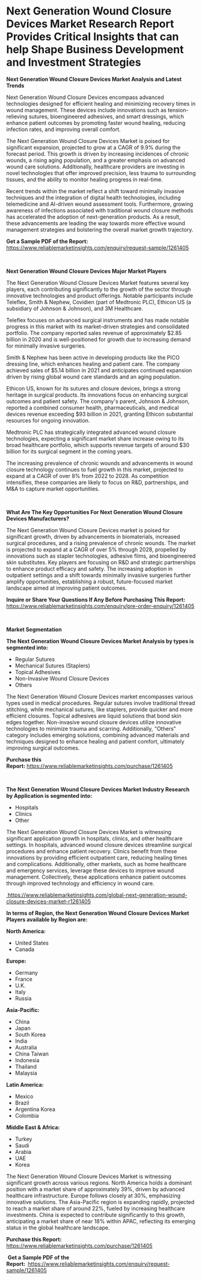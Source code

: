<p><h1>Next Generation Wound Closure Devices Market Research Report Provides Critical Insights that can help Shape Business Development and Investment Strategies</h1></p><p><strong>Next Generation Wound Closure Devices Market Analysis and Latest Trends</strong></p>
<p><p>Next Generation Wound Closure Devices encompass advanced technologies designed for efficient healing and minimizing recovery times in wound management. These devices include innovations such as tension-relieving sutures, bioengineered adhesives, and smart dressings, which enhance patient outcomes by promoting faster wound healing, reducing infection rates, and improving overall comfort.</p><p>The Next Generation Wound Closure Devices Market is poised for significant expansion, projected to grow at a CAGR of 9.9% during the forecast period. This growth is driven by increasing incidences of chronic wounds, a rising aging population, and a greater emphasis on advanced wound care solutions. Additionally, healthcare providers are investing in novel technologies that offer improved precision, less trauma to surrounding tissues, and the ability to monitor healing progress in real-time.</p><p>Recent trends within the market reflect a shift toward minimally invasive techniques and the integration of digital health technologies, including telemedicine and AI-driven wound assessment tools. Furthermore, growing awareness of infections associated with traditional wound closure methods has accelerated the adoption of next-generation products. As a result, these advancements are leading the way towards more effective wound management strategies and bolstering the overall market growth trajectory.</p></p>
<p><strong>Get a Sample PDF of the Report:&nbsp;</strong> <a href="https://www.reliablemarketinsights.com/enquiry/request-sample/1261405?utm_campaign=2624&utm_medium=2&utm_source=Github&utm_content=ia&utm_term=14042025&utm_id=next-generation-wound-closure-devices">https://www.reliablemarketinsights.com/enquiry/request-sample/1261405</a></p>
<p>&nbsp;</p>
<p><strong>Next Generation Wound Closure Devices Major Market Players</strong></p>
<p><p>The Next Generation Wound Closure Devices Market features several key players, each contributing significantly to the growth of the sector through innovative technologies and product offerings. Notable participants include Teleflex, Smith & Nephew, Covidien (part of Medtronic PLC), Ethicon US (a subsidiary of Johnson & Johnson), and 3M Healthcare.</p><p>Teleflex focuses on advanced surgical instruments and has made notable progress in this market with its market-driven strategies and consolidated portfolio. The company reported sales revenue of approximately $2.85 billion in 2020 and is well-positioned for growth due to increasing demand for minimally invasive surgeries.</p><p>Smith & Nephew has been active in developing products like the PICO dressing line, which enhances healing and patient care. The company achieved sales of $5.14 billion in 2021 and anticipates continued expansion driven by rising global wound care standards and an aging population.</p><p>Ethicon US, known for its sutures and closure devices, brings a strong heritage in surgical products. Its innovations focus on enhancing surgical outcomes and patient safety. The company's parent, Johnson & Johnson, reported a combined consumer health, pharmaceuticals, and medical devices revenue exceeding $93 billion in 2021, granting Ethicon substantial resources for ongoing innovation.</p><p>Medtronic PLC has strategically integrated advanced wound closure technologies, expecting a significant market share increase owing to its broad healthcare portfolio, which supports revenue targets of around $30 billion for its surgical segment in the coming years.</p><p>The increasing prevalence of chronic wounds and advancements in wound closure technology continues to fuel growth in this market, projected to expand at a CAGR of over 8% from 2022 to 2028. As competition intensifies, these companies are likely to focus on R&D, partnerships, and M&A to capture market opportunities.</p></p>
<p>&nbsp;</p>
<p><strong>What Are The Key Opportunities For Next Generation Wound Closure Devices Manufacturers?</strong></p>
<p><p>The Next Generation Wound Closure Devices market is poised for significant growth, driven by advancements in biomaterials, increased surgical procedures, and a rising prevalence of chronic wounds. The market is projected to expand at a CAGR of over 5% through 2028, propelled by innovations such as stapler technologies, adhesive films, and bioengineered skin substitutes. Key players are focusing on R&D and strategic partnerships to enhance product efficacy and safety. The increasing adoption in outpatient settings and a shift towards minimally invasive surgeries further amplify opportunities, establishing a robust, future-focused market landscape aimed at improving patient outcomes.</p></p>
<p><strong>Inquire or Share Your Questions If Any Before Purchasing This Report:</strong> <a href="https://www.reliablemarketinsights.com/enquiry/pre-order-enquiry/1261405?utm_campaign=2624&utm_medium=2&utm_source=Github&utm_content=ia&utm_term=14042025&utm_id=next-generation-wound-closure-devices">https://www.reliablemarketinsights.com/enquiry/pre-order-enquiry/1261405</a></p>
<p>&nbsp;</p>
<p><strong>Market Segmentation</strong></p>
<p><strong>The Next Generation Wound Closure Devices Market Analysis by types is segmented into:</strong></p>
<p><ul><li>Regular Sutures</li><li>Mechanical Sutures (Staplers)</li><li>Topical Adhesives</li><li>Non-Invasive Wound Closure Devices</li><li>Others</li></ul></p>
<p><p>The Next Generation Wound Closure Devices market encompasses various types used in medical procedures. Regular sutures involve traditional thread stitching, while mechanical sutures, like staplers, provide quicker and more efficient closures. Topical adhesives are liquid solutions that bond skin edges together. Non-invasive wound closure devices utilize innovative technologies to minimize trauma and scarring. Additionally, "Others" category includes emerging solutions, combining advanced materials and techniques designed to enhance healing and patient comfort, ultimately improving surgical outcomes.</p></p>
<p><strong>Purchase this Report:&nbsp;</strong><a href="https://www.reliablemarketinsights.com/purchase/1261405?utm_campaign=2624&utm_medium=2&utm_source=Github&utm_content=ia&utm_term=14042025&utm_id=next-generation-wound-closure-devices">https://www.reliablemarketinsights.com/purchase/1261405</a></p>
<p>&nbsp;</p>
<p><strong>The Next Generation Wound Closure Devices Market Industry Research by Application is segmented into:</strong></p>
<p><ul><li>Hospitals</li><li>Clinics</li><li>Other</li></ul></p>
<p><p>The Next Generation Wound Closure Devices Market is witnessing significant application growth in hospitals, clinics, and other healthcare settings. In hospitals, advanced wound closure devices streamline surgical procedures and enhance patient recovery. Clinics benefit from these innovations by providing efficient outpatient care, reducing healing times and complications. Additionally, other markets, such as home healthcare and emergency services, leverage these devices to improve wound management. Collectively, these applications enhance patient outcomes through improved technology and efficiency in wound care.</p></p>
<p><a href="https://www.reliablemarketinsights.com/global-next-generation-wound-closure-devices-market-r1261405?utm_campaign=2624&utm_medium=2&utm_source=Github&utm_content=ia&utm_term=14042025&utm_id=next-generation-wound-closure-devices">&nbsp;https://www.reliablemarketinsights.com/global-next-generation-wound-closure-devices-market-r1261405</a></p>
<p><strong>In terms of Region, the Next Generation Wound Closure Devices Market Players available by Region are:</strong></p>
<p>
    <p> <strong> North America: </strong>
        <ul>
            <li>United States</li>
            <li>Canada</li>
        </ul>
        </p> 
    <p> <strong> Europe: </strong>
        <ul>
            <li>Germany</li>
            <li>France</li>
            <li>U.K.</li>
            <li>Italy</li>
            <li>Russia</li>
        </ul>
        </p> 
    <p> <strong> Asia-Pacific: </strong>
        <ul>
            <li>China</li>
            <li>Japan</li>
            <li>South Korea</li>
            <li>India</li>
            <li>Australia</li>
            <li>China Taiwan</li>
            <li>Indonesia</li>
            <li>Thailand</li>
            <li>Malaysia</li>
        </ul>
        </p> 
    <p> <strong> Latin America: </strong>
        <ul>
            <li>Mexico</li>
            <li>Brazil</li>
            <li>Argentina Korea</li>
            <li>Colombia</li>
        </ul>
        </p> 
    <p> <strong> Middle East & Africa: </strong>
        <ul>
            <li>Turkey</li>
            <li>Saudi</li>
            <li>Arabia</li>
            <li>UAE</li>
            <li>Korea</li>
        </ul>
    </p>
    </p>
<p><p>The Next Generation Wound Closure Devices Market is witnessing significant growth across various regions. North America holds a dominant position with a market share of approximately 39%, driven by advanced healthcare infrastructure. Europe follows closely at 30%, emphasizing innovative solutions. The Asia-Pacific region is expanding rapidly, projected to reach a market share of around 22%, fueled by increasing healthcare investments. China is expected to contribute significantly to this growth, anticipating a market share of near 18% within APAC, reflecting its emerging status in the global healthcare landscape.</p></p>
<p><strong>Purchase this Report: </strong><a href="https://www.reliablemarketinsights.com/purchase/1261405?utm_campaign=2624&utm_medium=2&utm_source=Github&utm_content=ia&utm_term=14042025&utm_id=next-generation-wound-closure-devices">https://www.reliablemarketinsights.com/purchase/1261405</a></p>
<p>&nbsp;<strong>Get a Sample PDF of the Report:&nbsp;&nbsp;</strong><a href="https://www.reliablemarketinsights.com/enquiry/request-sample/1261405?utm_campaign=2624&utm_medium=2&utm_source=Github&utm_content=ia&utm_term=14042025&utm_id=next-generation-wound-closure-devices">https://www.reliablemarketinsights.com/enquiry/request-sample/1261405</a></p>
<p><strong></strong></p>
<p><p></p><p></p><p></p></p>